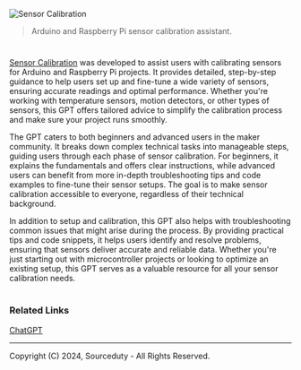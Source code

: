 ![Sensor Calibration](https://github.com/user-attachments/assets/e12ac3b9-efae-4405-a461-ad857e31dba4)

> Arduino and Raspberry Pi sensor calibration assistant. 

#

[Sensor Calibration](https://chatgpt.com/g/g-uGKloGHOe-sensor-calibration) was developed to assist users with calibrating sensors for Arduino and Raspberry Pi projects. It provides detailed, step-by-step guidance to help users set up and fine-tune a wide variety of sensors, ensuring accurate readings and optimal performance. Whether you're working with temperature sensors, motion detectors, or other types of sensors, this GPT offers tailored advice to simplify the calibration process and make sure your project runs smoothly.

The GPT caters to both beginners and advanced users in the maker community. It breaks down complex technical tasks into manageable steps, guiding users through each phase of sensor calibration. For beginners, it explains the fundamentals and offers clear instructions, while advanced users can benefit from more in-depth troubleshooting tips and code examples to fine-tune their sensor setups. The goal is to make sensor calibration accessible to everyone, regardless of their technical background.

In addition to setup and calibration, this GPT also helps with troubleshooting common issues that might arise during the process. By providing practical tips and code snippets, it helps users identify and resolve problems, ensuring that sensors deliver accurate and reliable data. Whether you're just starting out with microcontroller projects or looking to optimize an existing setup, this GPT serves as a valuable resource for all your sensor calibration needs.

#
### Related Links

[ChatGPT](https://github.com/sourceduty/ChatGPT)

***
Copyright (C) 2024, Sourceduty - All Rights Reserved.
